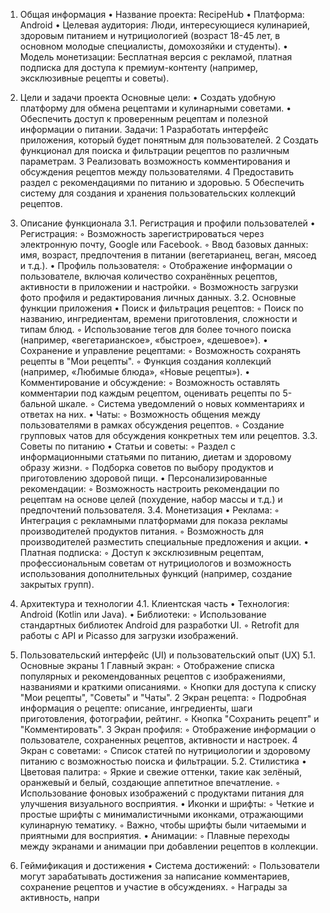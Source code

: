 1. Общая информация
• Название проекта: RecipeHub
• Платформа: Android
• Целевая аудитория: Люди, интересующиеся кулинарией, здоровым питанием и нутрициологией (возраст 18-45 лет, в основном молодые специалисты, домохозяйки и студенты).
• Модель монетизации: Бесплатная версия с рекламой, платная подписка для доступа к премиум-контенту (например, эксклюзивные рецепты и советы).
 
2. Цели и задачи проекта
Основные цели:
• Создать удобную платформу для обмена рецептами и кулинарными советами.
• Обеспечить доступ к проверенным рецептам и полезной информации о питании.
Задачи:
1 Разработать интерфейс приложения, который будет понятным для пользователей.
2 Создать функционал для поиска и фильтрации рецептов по различным параметрам.
3 Реализовать возможность комментирования и обсуждения рецептов между пользователями.
4 Предоставить раздел с рекомендациями по питанию и здоровью.
5 Обеспечить систему для создания и хранения пользовательских коллекций рецептов.
 
3. Описание функционала
3.1. Регистрация и профили пользователей
• Регистрация:
◦ Возможность зарегистрироваться через электронную почту, Google или Facebook.
◦ Ввод базовых данных: имя, возраст, предпочтения в питании (вегетарианец, веган, мясоед и т.д.).
• Профиль пользователя:
◦ Отображение информации о пользователе, включая количество сохранённых рецептов, активности в приложении и настройки.
◦ Возможность загрузки фото профиля и редактирования личных данных.
3.2. Основные функции приложения
• Поиск и фильтрация рецептов:
◦ Поиск по названию, ингредиентам, времени приготовления, сложности и типам блюд.
◦ Использование тегов для более точного поиска (например, «вегетарианское», «быстрое», «дешевое»).
• Сохранение и управление рецептами:
◦ Возможность сохранять рецепты в "Мои рецепты".
◦ Функция создания коллекций (например, «Любимые блюда», «Новые рецепты»).
• Комментирование и обсуждение:
◦ Возможность оставлять комментарии под каждым рецептом, оценивать рецепты по 5-бальной шкале.
◦ Система уведомлений о новых комментариях и ответах на них.
• Чаты:
◦ Возможность общения между пользователями в рамках обсуждения рецептов.
◦ Создание групповых чатов для обсуждения конкретных тем или рецептов.
3.3. Советы по питанию
• Статьи и советы:
◦ Раздел с информационными статьями по питанию, диетам и здоровому образу жизни.
◦ Подборка советов по выбору продуктов и приготовлению здоровой пищи.
• Персонализированные рекомендации:
◦ Возможность настроить рекомендации по рецептам на основе целей (похудение, набор массы и т.д.) и предпочтений пользователя.
3.4. Монетизация
• Реклама:
◦ Интеграция с рекламными платформами для показа рекламы производителей продуктов питания.
◦ Возможность для производителей разместить специальные предложения и акции.
• Платная подписка:
◦ Доступ к эксклюзивным рецептам, профессиональным советам от нутрициологов и возможность использования дополнительных функций (например, создание закрытых групп).
 
4. Архитектура и технологии
4.1. Клиентская часть
• Технология: Android (Kotlin или Java).
• Библиотеки:
◦ Использование стандартных библиотек Android для разработки UI.
◦ Retrofit для работы с API и Picasso для загрузки изображений.
5. Пользовательский интерфейс (UI) и пользовательский опыт (UX)
5.1. Основные экраны
1 Главный экран:
◦ Отображение списка популярных и рекомендованных рецептов с изображениями, названиями и краткими описаниями.
◦ Кнопки для доступа к списку "Мои рецепты", "Советы" и "Чаты".
2 Экран рецепта:
◦ Подробная информация о рецепте: описание, ингредиенты, шаги приготовления, фотографии, рейтинг.
◦ Кнопка "Сохранить рецепт" и "Комментировать".
3 Экран профиля:
◦ Отображение информации о пользователе, сохраненных рецептов, активности и настроек.
4 Экран с советами:
◦ Список статей по нутрициологии и здоровому питанию с возможностью поиска и фильтрации.
5.2. Стилистика
• Цветовая палитра:
◦ Яркие и свежие оттенки, такие как зелёный, оранжевый и белый, создающие аппетитное впечатление.
◦ Использование фоновых изображений с продуктами питания для улучшения визуального восприятия.
• Иконки и шрифты:
◦ Четкие и простые шрифты с минималистичными иконками, отражающими кулинарную тематику.
◦ Важно, чтобы шрифты были читаемыми и приятными для восприятия.
• Анимации:
◦ Плавные переходы между экранами и анимации при добавлении рецептов в коллекции.
 
  
6. Геймификация и достижения
• Система достижений:
◦ Пользователи могут зарабатывать достижения за написание комментариев, сохранение рецептов и участие в обсуждениях.
◦ Награды за активность, напри
